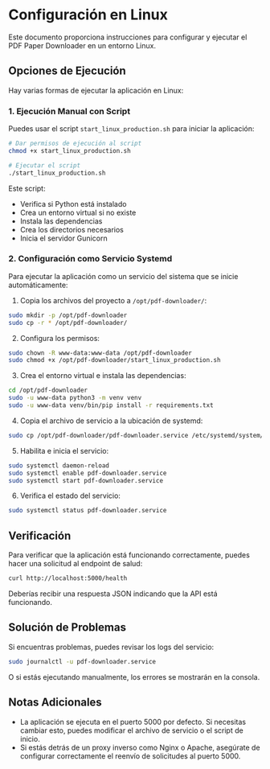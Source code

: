 # Configuración en Linux

Este documento proporciona instrucciones para configurar y ejecutar el PDF Paper Downloader en un entorno Linux.

## Opciones de Ejecución

Hay varias formas de ejecutar la aplicación en Linux:

### 1. Ejecución Manual con Script

Puedes usar el script `start_linux_production.sh` para iniciar la aplicación:

```bash
# Dar permisos de ejecución al script
chmod +x start_linux_production.sh

# Ejecutar el script
./start_linux_production.sh
```

Este script:
- Verifica si Python está instalado
- Crea un entorno virtual si no existe
- Instala las dependencias
- Crea los directorios necesarios
- Inicia el servidor Gunicorn

### 2. Configuración como Servicio Systemd

Para ejecutar la aplicación como un servicio del sistema que se inicie automáticamente:

1. Copia los archivos del proyecto a `/opt/pdf-downloader/`:

```bash
sudo mkdir -p /opt/pdf-downloader
sudo cp -r * /opt/pdf-downloader/
```

2. Configura los permisos:

```bash
sudo chown -R www-data:www-data /opt/pdf-downloader
sudo chmod +x /opt/pdf-downloader/start_linux_production.sh
```

3. Crea el entorno virtual e instala las dependencias:

```bash
cd /opt/pdf-downloader
sudo -u www-data python3 -m venv venv
sudo -u www-data venv/bin/pip install -r requirements.txt
```

4. Copia el archivo de servicio a la ubicación de systemd:

```bash
sudo cp /opt/pdf-downloader/pdf-downloader.service /etc/systemd/system/
```

5. Habilita e inicia el servicio:

```bash
sudo systemctl daemon-reload
sudo systemctl enable pdf-downloader.service
sudo systemctl start pdf-downloader.service
```

6. Verifica el estado del servicio:

```bash
sudo systemctl status pdf-downloader.service
```

## Verificación

Para verificar que la aplicación está funcionando correctamente, puedes hacer una solicitud al endpoint de salud:

```bash
curl http://localhost:5000/health
```

Deberías recibir una respuesta JSON indicando que la API está funcionando.

## Solución de Problemas

Si encuentras problemas, puedes revisar los logs del servicio:

```bash
sudo journalctl -u pdf-downloader.service
```

O si estás ejecutando manualmente, los errores se mostrarán en la consola.

## Notas Adicionales

- La aplicación se ejecuta en el puerto 5000 por defecto. Si necesitas cambiar esto, puedes modificar el archivo de servicio o el script de inicio.
- Si estás detrás de un proxy inverso como Nginx o Apache, asegúrate de configurar correctamente el reenvío de solicitudes al puerto 5000.